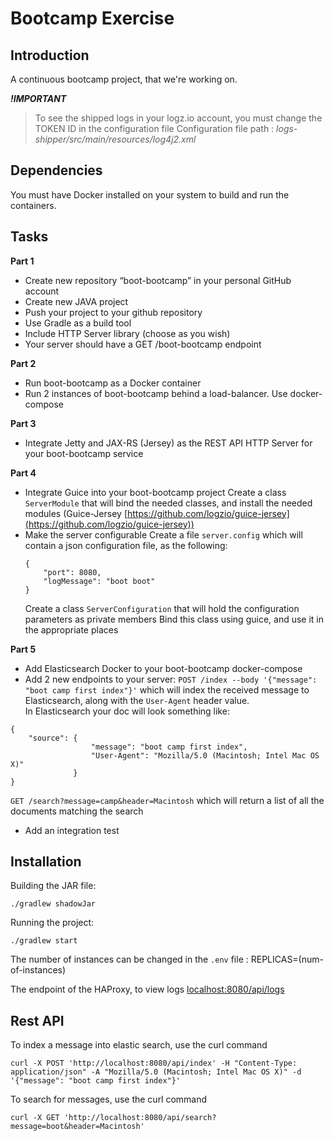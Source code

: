 # Bootcamp Exercise

## Introduction
A continuous bootcamp project, that we're working on.

***!IMPORTANT***
> To see the shipped logs in your logz.io account, you must change the TOKEN ID in the configuration file 
> Configuration file path : *logs-shipper/src/main/resources/log4j2.xml*


## Dependencies
You must have Docker installed on your system to build and run the containers.


## Tasks
**Part 1**
- Create new repository “boot-bootcamp” in your personal GitHub account
- Create new JAVA project
- Push your project to your github repository
- Use Gradle as a build tool
- Include HTTP Server library (choose as you wish)
- Your server should have a GET /boot-bootcamp endpoint

**Part 2**
- Run boot-bootcamp as a Docker container 
- Run 2 instances of boot-bootcamp behind a load-balancer. Use docker-compose

**Part 3**
- Integrate Jetty and JAX-RS (Jersey) as the REST API HTTP Server for your boot-bootcamp service

**Part 4**
- Integrate Guice into your boot-bootcamp project
  Create a class `ServerModule` that will bind the needed classes, and install the needed modules (Guice-Jersey [https://github.com/logzio/guice-jersey](https://github.com/logzio/guice-jersey))
- Make the server configurable
  Create a file `server.config` which will contain a json configuration file, as the following:
  ```
  {
      "port": 8080,
      "logMessage": "boot boot"
  }
  ```
  Create a class `ServerConfiguration`  that will hold the configuration parameters as private members
  Bind this class using guice, and use it in the appropriate places 

**Part 5**
- Add Elasticsearch Docker to your boot-bootcamp docker-compose
- Add 2 new endpoints to your server:
`POST /index --body '{"message": "boot camp first index"}'` which will index the received message to Elasticsearch, along with the `User-Agent` header value.  
In Elasticsearch your doc will look something like:  
```
{
    "source": {
                  "message": "boot camp first index",
                  "User-Agent": "Mozilla/5.0 (Macintosh; Intel Mac OS X)"
              }
}
```

`GET /search?message=camp&header=Macintosh` which will return a list of all the documents matching the search
- Add an integration test

## Installation
Building the JAR file:

```
./gradlew shadowJar
```

Running the project:

```
./gradlew start
```
The number of instances can be changed in the `.env` file : REPLICAS=(num-of-instances)

The endpoint of the HAProxy, to view logs
[localhost:8080/api/logs](http://localhost:8080/api/logs)

## Rest API

To index a message into elastic search, use the curl command
```
curl -X POST 'http://localhost:8080/api/index' -H "Content-Type: application/json" -A "Mozilla/5.0 (Macintosh; Intel Mac OS X)" -d '{"message": "boot camp first index"}'
```

To search for messages, use the curl command
```
curl -X GET 'http://localhost:8080/api/search?message=boot&header=Macintosh'
```
